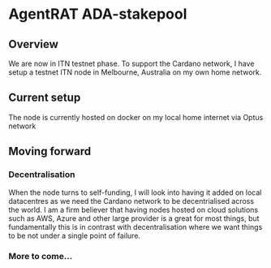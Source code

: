 
# AgentRAT ADA-stakepool

## Overview
We are now in ITN testnet phase. To support the Cardano network, I have setup a testnet ITN node in Melbourne, Australia on my own home network. 

## Current setup
The node is currently hosted on docker on my local home internet via Optus network

## Moving forward
### Decentralisation
When the node turns to self-funding, I will look into having it added on local datacentres as we need the Cardano network to be decentrialised across the world. I am a firm believer that having nodes hosted on cloud solutions such as AWS, Azure and other large provider is a great for most things, but fundamentally this is in contrast with decentralisation where we want things to be not under a single point of failure.

### More to come...


